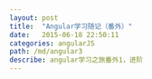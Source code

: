 ```yaml
---
layout: post
title:  "Angular学习随记（番外）"
date:   2015-06-18 22:50:11
categories: angularJS
path: /md/angular3
describe: angular学习之旅番外1，进阶
---
```


